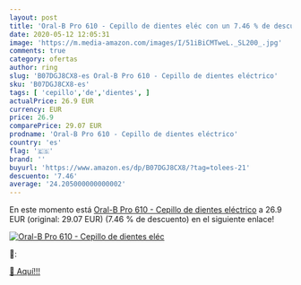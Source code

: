 ```yaml
---
layout: post
title: 'Oral-B Pro 610 - Cepillo de dientes eléc con un 7.46 % de descuento'
date: 2020-05-12 12:05:31
image: 'https://m.media-amazon.com/images/I/51iBiCMTweL._SL200_.jpg'
comments: true
category: ofertas
author: ring
slug: 'B07DGJ8CX8-es Oral-B Pro 610 - Cepillo de dientes eléctrico'
sku: 'B07DGJ8CX8-es'
tags: [ 'cepillo','de','dientes', ]
actualPrice: 26.9 EUR
currency: EUR
price: 26.9
comparePrice: 29.07 EUR
prodname: 'Oral-B Pro 610 - Cepillo de dientes eléctrico'
country: 'es'
flag: '🇪🇸'
brand: ''
buyurl: 'https://www.amazon.es/dp/B07DGJ8CX8/?tag=tolees-21'
descuento: '7.46'
average: '24.205000000000002'
---
```


En este momento está [Oral-B Pro 610 - Cepillo de dientes eléctrico](https://www.amazon.es/dp/B07DGJ8CX8/?tag=tolees-21) a 26.9 EUR (original: 29.07 EUR) (7.46 %  de descuento) en el siguiente enlace!

[![Oral-B Pro 610 - Cepillo de dientes eléc](https://m.media-amazon.com/images/I/51iBiCMTweL._SL200_.jpg)](https://www.amazon.es/dp/B07DGJ8CX8/?tag=tolees-21)

🔎:


[🛒 Aquí!!!](https://www.amazon.es/dp/B07DGJ8CX8/?tag=tolees-21)
